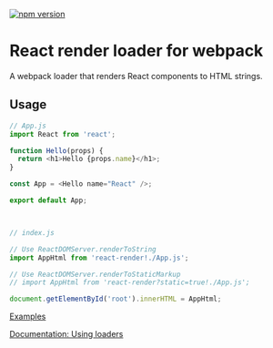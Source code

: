 [![npm version](https://img.shields.io/npm/v/react-render-loader.svg?style=flat-square)](https://www.npmjs.com/package/react-render-loader)

# React render loader for webpack

A webpack loader that renders React components to HTML strings.

## Usage
```javascript
// App.js
import React from 'react';

function Hello(props) {
  return <h1>Hello {props.name}</h1>;
}

const App = <Hello name="React" />;

export default App;



// index.js

// Use ReactDOMServer.renderToString
import AppHtml from 'react-render!./App.js';

// Use ReactDOMServer.renderToStaticMarkup
// import AppHtml from 'react-render?static=true!./App.js';

document.getElementById('root').innerHTML = AppHtml;

```

[Examples](https://github.com/jas-chen/react-render-loader/tree/master/examples)

[Documentation: Using loaders](http://webpack.github.io/docs/using-loaders.html)
